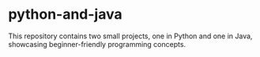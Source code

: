 # python-and-java
This repository contains two small projects, one in Python and one in Java, showcasing beginner-friendly programming concepts.
